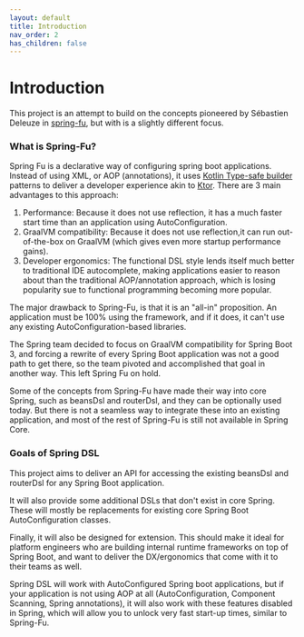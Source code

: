 ```yaml
---
layout: default
title: Introduction
nav_order: 2
has_children: false
---
```

# Introduction

This project is an attempt to build on the concepts pioneered by Sébastien Deleuze in [spring-fu](https://github.com/spring-projects-experimental/spring-fu), but with is a slightly different focus.

### What is Spring-Fu?

Spring Fu is a declarative way of configuring spring boot applications. Instead of using XML, or AOP (annotations), it uses [Kotlin Type-safe builder](https://kotlinlang.org/docs/type-safe-builders.html) patterns to deliver a developer experience akin to [Ktor](https://ktor.io/). There are 3 main advantages to this approach:

1. Performance: Because it does not use reflection, it has a much faster start time than an application using AutoConfiguration.
2. GraalVM compatibility:  Because it does not use reflection,it can run out-of-the-box on GraalVM (which gives even more startup performance gains).
3. Developer ergonomics: The functional DSL style lends itself much better to traditional IDE autocomplete, making applications easier to reason about than the traditional AOP/annotation approach, which is losing popularity sue to functional programming becoming more popular.

The major drawback to Spring-Fu, is that it is an "all-in" proposition. An application must be 100% using the framework, and if it does, it can't use any existing AutoConfiguration-based libraries.

The Spring team decided to focus on GraalVM compatibility for Spring Boot 3, and forcing a rewrite of every Spring Boot application was not a good path to get there, so the team pivoted and accomplished that goal in another way. This left Spring Fu on hold.

Some of the concepts from Spring-Fu have made their way into core Spring, such as beansDsl and routerDsl, and they can be optionally used today. But there is not a seamless way to integrate these into an existing application, and most of the rest of Spring-Fu is still not available in Spring Core.

### Goals of Spring DSL

This project aims to deliver an API for accessing the existing beansDsl and routerDsl for any Spring Boot application.

It will also provide some additional DSLs that don't exist in core Spring. These will mostly be replacements for existing core Spring Boot AutoConfiguration classes.

Finally, it will also be designed for extension. This should make it ideal for platform engineers who are building internal runtime frameworks on top of Spring Boot, and want to deliver the DX/ergonomics that come with it to their teams as well.

Spring DSL will work with AutoConfigured Spring boot applications, but if your application is not using AOP at all (AutoConfiguration, Component Scanning, Spring annotations), it will also work with these features disabled in Spring, which will allow you to unlock very fast start-up times, similar to Spring-Fu.

